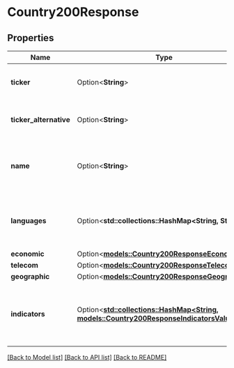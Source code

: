 # Country200Response

## Properties

Name | Type | Description | Notes
------------ | ------------- | ------------- | -------------
**ticker** | Option<**String**> | Ticker is the unique identifier for the country (alpha 2). | [optional]
**ticker_alternative** | Option<**String**> | TickerAlternative is the alternative unique identifier for the country. | [optional]
**name** | Option<**String**> | Name is the name of the country. It is the human readable name of the country. | [optional]
**languages** | Option<**std::collections::HashMap<String, String>**> | Languages is the list of languages used in the country. Example: French for France. | [optional]
**economic** | Option<[**models::Country200ResponseEconomic**](Country_200_response_economic.md)> |  | [optional]
**telecom** | Option<[**models::Country200ResponseTelecom**](Country_200_response_telecom.md)> |  | [optional]
**geographic** | Option<[**models::Country200ResponseGeographic**](Country_200_response_geographic.md)> |  | [optional]
**indicators** | Option<[**std::collections::HashMap<String, models::Country200ResponseIndicatorsValue>**](Country_200_response_indicators_value.md)> | Indicators is the list of MacroEconomic indicators used in the country. Example: GDP for France. | [optional]

[[Back to Model list]](../README.md#documentation-for-models) [[Back to API list]](../README.md#documentation-for-api-endpoints) [[Back to README]](../README.md)


